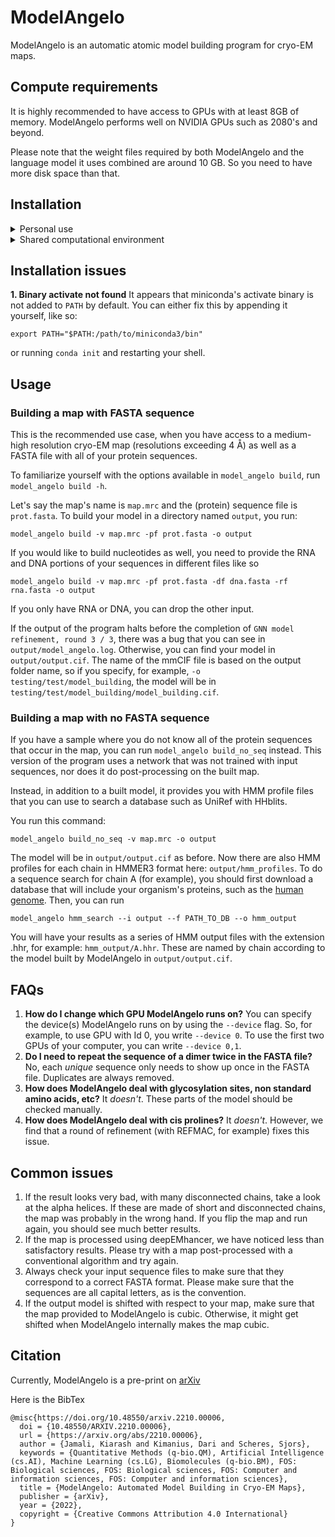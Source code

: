 # ModelAngelo

ModelAngelo is an automatic atomic model building program for cryo-EM maps.

## Compute requirements

It is highly recommended to have access to GPUs with at least 8GB of memory. ModelAngelo performs well on NVIDIA GPUs such as 2080's and beyond.

Please note that the weight files required by both ModelAngelo and the language model it uses combined are around 10 GB. So you need to have more disk space than that.

## Installation
<details>
<summary>Personal use</summary>
(If you manage a computational cluster, please skip to the next section)

**Step 1: Install Conda**

To install ModelAngelo, you need Anaconda. We recommend installing miniconda3, as it is lighter. You can find that here: [miniconda](https://docs.conda.io/en/latest/miniconda.html)

Once you have a version of Anaconda installed, check that it actually runs with:
```
conda info
```

**Step 2: Clone this repo**

Now, you can install ModelAngelo. First, you need to clone this Github repository with 
```
git clone https://github.com/3dem/model-angelo.git
```

**Step 3: Run install script**

After, all you need to do is go into the `model-angelo` directory and run the install script:
```
cd model-angelo
source install_script.sh
```
You will now have a conda environment called `model_angelo` that is able to run the program. 
You need to activate this conda environment with `conda activate model_angelo`. 
Now, you can run `model_angelo build -h` to see if the installation worked!
<br><br>
</details>

<details>
<summary>Shared computational environment</summary>
If you manage a computational cluster with many users and would like to install ModelAngelo once to be used everywhere, 
you should complete the above steps 1 and 2 for a public account.

Next, you should designate a folder to save the shared weights of the model such that it can be *readable and executable*
by all users of your cluster. Let's say that path is `/public/model_angelo_weights`.

Now, you run the following:
```
export TORCH_HOME=/public/model_angelo_weights
cd model-angelo
source install_script.sh --download-weights
```
Once the script is finished running, make sure that where it installed the weights is in the directory you set.

Finally, you can make the following bash script available for all users to run:

```
#!/bin/bash
source `which activate` model_angelo
model_angelo "$@"
```
</details>

## Installation issues

**1. Binary activate not found**
It appears that miniconda's activate binary is not added to `PATH` by default. You can either fix this by appending it yourself, like so:
```
export PATH="$PATH:/path/to/miniconda3/bin"
```
or running `conda init` and restarting your shell.

## Usage
### Building a map with FASTA sequence
This is the recommended use case, when you have access to a medium-high resolution cryo-EM map (resolutions exceeding 4 Å) as well as a FASTA file with all of your protein sequences.

To familiarize yourself with the options available in `model_angelo build`, run `model_angelo build -h`.

Let's say the map's name is `map.mrc` and the (protein) sequence file is `prot.fasta`. To build your model in a directory named `output`, you run:
```
model_angelo build -v map.mrc -pf prot.fasta -o output
```
If you would like to build nucleotides as well, you need to provide the RNA and DNA portions of your sequences in different files like so
```
model_angelo build -v map.mrc -pf prot.fasta -df dna.fasta -rf rna.fasta -o output
```
If you only have RNA or DNA, you can drop the other input.

If the output of the program halts before the completion of `GNN model refinement, round 3 / 3`, there was a bug that you can see in `output/model_angelo.log`. Otherwise, you can find your model in `output/output.cif`. The name of the mmCIF file is based on the output folder name, so if you specify, for example, `-o testing/test/model_building`, the model will be in `testing/test/model_building/model_building.cif`.

### Building a map with no FASTA sequence
If you have a sample where you do not know all of the protein sequences that occur in the map, you can run `model_angelo build_no_seq` instead.
This version of the program uses a network that was not trained with input sequences, nor does it do post-processing on the built map.

Instead, in addition to a built model, it provides you with HMM profile files that you can use to search a database such as UniRef with HHblits.

You run this command:
```
model_angelo build_no_seq -v map.mrc -o output
```
The model will be in `output/output.cif` as before. Now there are also HMM profiles for each chain in HMMER3 format here: `output/hmm_profiles`.
To do a sequence search for chain A (for example), you should first download a database that will include your organism's proteins, such as the [human genome](https://ftp.ncbi.nlm.nih.gov/refseq/H_sapiens/annotation/GRCh38_latest/refseq_identifiers/GRCh38_latest_genomic.fna.gz). Then, you can run
```
model_angelo hmm_search --i output --f PATH_TO_DB --o hmm_output
```
You will have your results as a series of HMM output files with the extension .hhr, for example: `hmm_output/A.hhr`. These are named by chain according to the model built by ModelAngelo in `output/output.cif`.

## FAQs

1. **How do I change which GPU ModelAngelo runs on?** You can specify the device(s) ModelAngelo runs on by using the `--device` flag. So, for example, to use GPU with Id 0, you write `--device 0`. To use the first two GPUs of your computer, you can write `--device 0,1`.
2. **Do I need to repeat the sequence of a dimer twice in the FASTA file?** No, each *unique* sequence only needs to show up once in the FASTA file. Duplicates are always removed.
3. **How does ModelAngelo deal with glycosylation sites, non standard amino acids, etc?** It *doesn't*. These parts of the model should be checked manually.
4. **How does ModelAngelo deal with cis prolines?** It *doesn't*. However, we find that a round of refinement (with REFMAC, for example) fixes this issue.

## Common issues
1. If the result looks very bad, with many disconnected chains, take a look at the alpha helices. If these are made of short and disconnected chains, the map was probably in the wrong hand. If you flip the map and run again, you should see much better results.
2. If the map is processed using deepEMhancer, we have noticed less than satisfactory results. Please try with a map post-processed with a conventional algorithm and try again.
3. Always check your input sequence files to make sure that they correspond to a correct FASTA format. Please make sure that the sequences are all capital letters, as is the convention.
4. If the output model is shifted with respect to your map, make sure that the map provided to ModelAngelo is cubic. Otherwise, it might get shifted when ModelAngelo internally makes the map cubic.

## Citation

Currently, ModelAngelo is a pre-print on [arXiv](https://arxiv.org/abs/2210.00006)

Here is the BibTex
```
@misc{https://doi.org/10.48550/arxiv.2210.00006,
  doi = {10.48550/ARXIV.2210.00006},
  url = {https://arxiv.org/abs/2210.00006},
  author = {Jamali, Kiarash and Kimanius, Dari and Scheres, Sjors},
  keywords = {Quantitative Methods (q-bio.QM), Artificial Intelligence (cs.AI), Machine Learning (cs.LG), Biomolecules (q-bio.BM), FOS: Biological sciences, FOS: Biological sciences, FOS: Computer and information sciences, FOS: Computer and information sciences},
  title = {ModelAngelo: Automated Model Building in Cryo-EM Maps},
  publisher = {arXiv},
  year = {2022},
  copyright = {Creative Commons Attribution 4.0 International}
}
```
